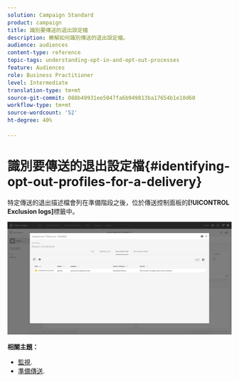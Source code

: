 ```yaml
---
solution: Campaign Standard
product: campaign
title: 識別要傳送的退出設定檔
description: 瞭解如何識別傳送的退出設定檔。
audience: audiences
content-type: reference
topic-tags: understanding-opt-in-and-opt-out-processes
feature: Audiences
role: Business Practitioner
level: Intermediate
translation-type: tm+mt
source-git-commit: 088b49931ee5047fa6b949813ba17654b1e10d60
workflow-type: tm+mt
source-wordcount: '52'
ht-degree: 40%

---
```



# 識別要傳送的退出設定檔{#identifying-opt-out-profiles-for-a-delivery}

特定傳送的退出描述檔會列在準備階段之後，位於傳送控制面板的&#x200B;**[!UICONTROL Exclusion logs]**&#x200B;標籤中。

![](assets/exclusion_blocklisting.png)

**相關主題：**

* [監視](../../sending/using/monitoring-a-delivery.md#exclusion-logs).
* [準備傳送](../../sending/using/preparing-the-send.md).

